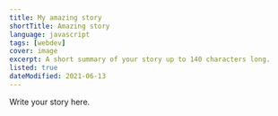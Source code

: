 ```yaml
---
title: My amazing story
shortTitle: Amazing story
language: javascript
tags: [webdev]
cover: image
excerpt: A short summary of your story up to 140 characters long.
listed: true
dateModified: 2021-06-13
---
```


Write your story here.
